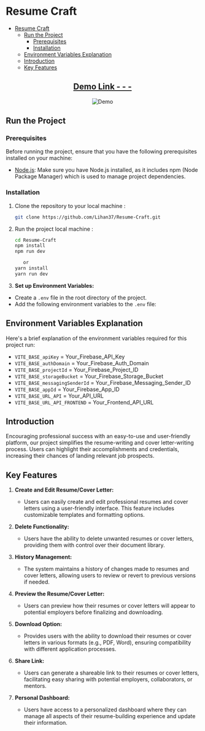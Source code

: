 # Resume Craft

- [Resume Craft](#resume-craft)
  - [Run the Project](#run-the-project)
    - [Prerequisites](#prerequisites)
    - [Installation](#installation)
  - [Environment Variables Explanation](#environment-variables-explanation)
  - [Introduction](#introduction)
  - [Key Features](#key-features)


<h2 align="center">
  <a href="https://resumecraft01.netlify.app/" target="_blank">Demo Link - - -</a>
</h2>
<div align="center">
  <img alt="Demo" src="https://i.ibb.co/9nPYymZ/Screenshot-5.png" />
</div>



## Run the Project

### Prerequisites

Before running the project, ensure that you have the following prerequisites installed on your machine:

- [Node.js](https://nodejs.org/): Make sure you have Node.js installed, as it includes npm (Node Package Manager) which is used to manage project dependencies.

### Installation

1. Clone the repository to your local machine :

   ```bash
   git clone https://github.com/Lihan37/Resume-Craft.git
   ```

2. Run the project local machine :

   ```bash
   cd Resume-Craft
   npm install
   npm run dev

      or
   yarn install
   yarn run dev
   ```

3. **Set up Environment Variables:**

- Create a `.env` file in the root directory of the project.
- Add the following environment variables to the `.env` file:

## Environment Variables Explanation

Here's a brief explanation of the environment variables required for this project run:

- `VITE_BASE_apiKey` = Your_Firebase_API_Key
- `VITE_BASE_authDomain` = Your_Firebase_Auth_Domain
- `VITE_BASE_projectId` = Your_Firebase_Project_ID
- `VITE_BASE_storageBucket` = Your_Firebase_Storage_Bucket
- `VITE_BASE_messagingSenderId` = Your_Firebase_Messaging_Sender_ID
- `VITE_BASE_appId` = Your_Firebase_App_ID
- `VITE_BASE_URL_API` = Your_API_URL
- `VITE_BASE_URL_API_FRONTEND` = Your_Frontend_API_URL

## Introduction

Encouraging professional success with an easy-to-use and user-friendly platform, our project simplifies the resume-writing and cover letter-writing process. Users can highlight their accomplishments and credentials, increasing their chances of landing relevant job prospects.

## Key Features

1. **Create and Edit Resume/Cover Letter:**

   - Users can easily create and edit professional resumes and cover letters using a user-friendly interface. This feature includes customizable templates and formatting options.

2. **Delete Functionality:**

   - Users have the ability to delete unwanted resumes or cover letters, providing them with control over their document library.

3. **History Management:**

   - The system maintains a history of changes made to resumes and cover letters, allowing users to review or revert to previous versions if needed.

4. **Preview the Resume/Cover Letter:**

   - Users can preview how their resumes or cover letters will appear to potential employers before finalizing and downloading.

5. **Download Option:**

   - Provides users with the ability to download their resumes or cover letters in various formats (e.g., PDF, Word), ensuring compatibility with different application processes.

6. **Share Link:**

   - Users can generate a shareable link to their resumes or cover letters, facilitating easy sharing with potential employers, collaborators, or mentors.

7. **Personal Dashboard:**
   - Users have access to a personalized dashboard where they can manage all aspects of their resume-building experience and update their information.
